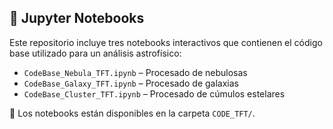 ## 🔬 Jupyter Notebooks
Este repositorio incluye tres notebooks interactivos que contienen el código base utilizado para un análisis astrofísico:

- `CodeBase_Nebula_TFT.ipynb` – Procesado de nebulosas
- `CodeBase_Galaxy_TFT.ipynb` – Procesado de galaxias
- `CodeBase_Cluster_TFT.ipynb` – Procesado de cúmulos estelares

📂 Los notebooks están disponibles en la carpeta `CODE_TFT/`.
